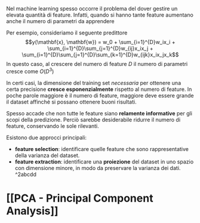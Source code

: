 Nel machine learning spesso occorre il problema del dover gestire un elevata quantità di feature.
Infatti, quando si hanno tante feature aumentano anche il numero di parametri da apprendere

Per esempio, consideriamo il seguente predittore
$$y(\mathbf{x}, \mathbf{w}) = w_0 + \sum_{i=1}^{D}w_ix_i + \sum_{i=1}^{D}\sum_{j=1}^{D}w_{ij}x_ix_j + \sum_{i=1}^{D}\sum_{j=1}^{D}\sum_{k=1}^{D}w_{ijk}x_ix_jx_k$$
In questo caso, al crescere del numero di feature $D$ il numero di parametri cresce come $O(D^3)$

In certi casi, la dimensione del training set *necessaria* per ottenere una certa precisione **cresce esponenzialmente** rispetto al numero di feature.
In poche parole maggiore è il numero di feature, maggiore deve essere grande il dataset affinché si possano ottenere buoni risultati.

Spesso accade che non tutte le feature siano **relamente informative** per gli scopi della predizione.
Perciò sarebbe desiderabile ridurre il numero di feature, conservando le sole rilevanti.

Esistono due approcci principali:
- **feature selection**: identificare quelle feature che sono rappresentative della varianza del dataset.
- **feature extraction**: identificare una **proiezione** del dataset in uno spazio con dimensione minore, in modo da preservare la varianza dei dati. ^2abcdd

# [[PCA - Principal Component Analysis]]